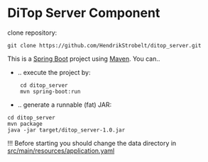 DiTop Server Component
============

clone repository:

	git clone https://github.com/HendrikStrobelt/ditop_server.git

This is a [Spring Boot](http://projects.spring.io/spring-boot/) project using [Maven](http://maven.apache.org/guides/getting-started/maven-in-five-minutes.html). You can.. 

- .. execute the project by:
```
	cd ditop_server
	mvn spring-boot:run
```

- .. generate a runnable (fat) JAR:
```
cd ditop_server
mvn package
java -jar target/ditop_server-1.0.jar
```

!!! Before starting you should change the data directory in [src/main/resources/application.yaml](src/main/resources/application.yaml)




